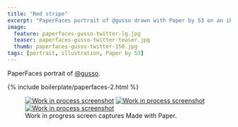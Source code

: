 ```yaml
---
title: "Red stripe"
excerpt: "PaperFaces portrait of @gusso drawn with Paper by 53 on an iPad."
image: 
  feature: paperfaces-gusso-twitter-lg.jpg
  teaser: paperfaces-gusso-twitter-teaser.jpg
  thumb: paperfaces-gusso-twitter-150.jpg
tags: [portrait, illustration, Paper by 53]
---
```


PaperFaces portrait of [@gusso](http://twitter.com/gusso).

{% include boilerplate/paperfaces-2.html %}

<figure class="third">
  <a href="{{ site.url }}/images/paperfaces-gusso-process-1-lg.jpg"><img src="{{ site.url }}/images/paperfaces-gusso-process-1-600.jpg" alt="Work in process screenshot"></a>
  <a href="{{ site.url }}/images/paperfaces-gusso-process-2-lg.jpg"><img src="{{ site.url }}/images/paperfaces-gusso-process-2-600.jpg" alt="Work in process screenshot"></a>
  <a href="{{ site.url }}/images/paperfaces-gusso-process-3-lg.jpg"><img src="{{ site.url }}/images/paperfaces-gusso-process-3-600.jpg" alt="Work in process screenshot"></a>
  <figcaption>Work in progress screen captures Made with Paper.</figcaption>
</figure>